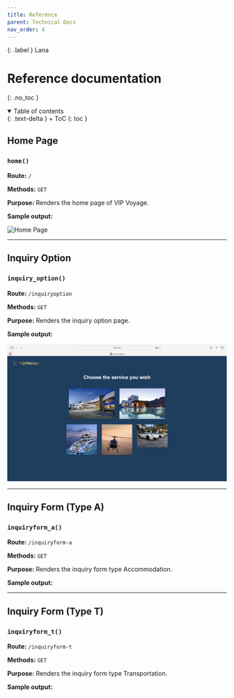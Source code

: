 ```yaml
---
title: Reference
parent: Technical Docs
nav_order: 4
---
```


{: .label }
Lana

# Reference documentation
{: .no_toc }

<details open markdown="block">
{: .text-delta }
<summary>Table of contents</summary>
+ ToC
{: toc }
</details> 

## Home Page

### `home()`

**Route:** `/`

**Methods:** `GET`

**Purpose:** Renders the home page of VIP Voyage.

**Sample output:**

![Home Page](../assets/images/Home-Page.png)

---

## Inquiry Option

### `inquiry_option()`

**Route:** `/inquiryoption`

**Methods:** `GET`

**Purpose:** Renders the inquiry option page.

**Sample output:**

![Inquiry Option Page](docs/assets/images/InquiryOption-Page.png)

---

## Inquiry Form (Type A)

### `inquiryform_a()`

**Route:** `/inquiryform-a`

**Methods:** `GET`

**Purpose:** Renders the inquiry form type Accommodation.

**Sample output:**



---

## Inquiry Form (Type T)

### `inquiryform_t()`

**Route:** `/inquiryform-t`

**Methods:** `GET`

**Purpose:** Renders the inquiry form type Transportation.

**Sample output:**
